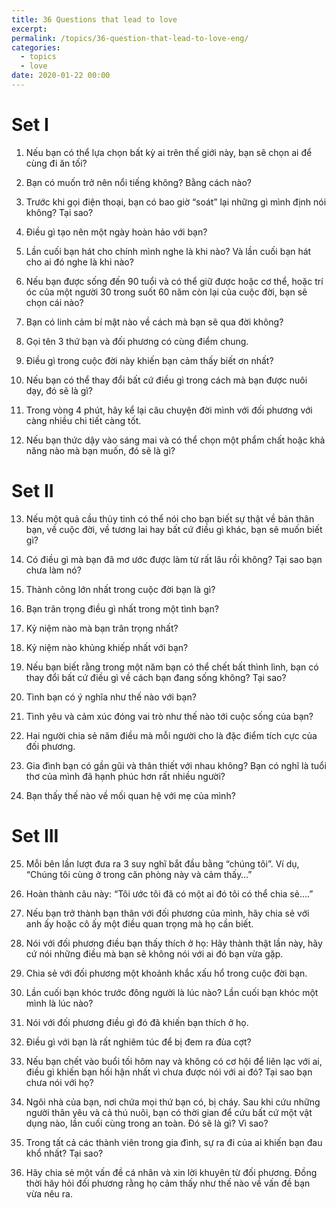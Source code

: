 ```yaml
---
title: 36 Questions that lead to love
excerpt: 
permalink: /topics/36-question-that-lead-to-love-eng/
categories:
  - topics
  - love
date: 2020-01-22 00:00
---
```


# Set I

1. Nếu bạn có thể lựa chọn bất kỳ ai trên thế giới này, bạn sẽ chọn ai để cùng đi ăn tối?

2. Bạn có muốn trở nên nổi tiếng không? Bằng cách nào?

3. Trước khi gọi điện thoại, bạn có bao giờ “soát” lại những gì mình định nói không? Tại sao?

4. Điều gì tạo nên một ngày hoàn hảo với bạn?

5. Lần cuối bạn hát cho chính mình nghe là khi nào? Và lần cuối bạn hát cho ai đó nghe là khi nào?

6. Nếu bạn được sống đến 90 tuổi và có thể giữ được hoặc cơ thể, hoặc trí óc của một người 30 trong suốt 60 năm còn lại của cuộc đời, bạn sẽ chọn cái nào?

7. Bạn có linh cảm bí mật nào về cách mà bạn sẽ qua đời không? 

8. Gọi tên 3 thứ bạn và đối phương có cùng điểm chung.

9. Điều gì trong cuộc đời này khiến bạn cảm thấy biết ơn nhất?

10. Nếu bạn có thể thay đổi bất cứ điều gì trong cách mà bạn được nuôi dạy, đó sẽ là gì?

11. Trong vòng 4 phút, hãy kể lại câu chuyện đời mình với đối phương với càng nhiều chi tiết càng tốt.

12. Nếu bạn thức dậy vào sáng mai và có thể chọn một phẩm chất hoặc khả năng nào mà bạn muốn, đó sẽ là gì?

# Set II

13. Nếu một quả cầu thủy tinh có thể nói cho bạn biết sự thật về bản thân bạn, về cuộc đời, về tương lai hay bất cứ điều gì khác, bạn sẽ muốn biết gì?

14. Có điều gì mà bạn đã mơ ước được làm từ rất lâu rồi không? Tại sao bạn chưa làm nó?

15. Thành công lớn nhất trong cuộc đời bạn là gì?

16. Bạn trân trọng điều gì nhất trong một tình bạn?

17. Kỷ niệm nào mà bạn trân trọng nhất?

18. Kỷ niệm nào khủng khiếp nhất với bạn?

19. Nếu bạn biết rằng trong một năm bạn có thể chết bất thình lình, bạn có thay đổi bất cứ điều gì về cách bạn đang sống không? Tại sao?

20. Tình bạn có ý nghĩa như thế nào với bạn?

21. Tình yêu và cảm xúc đóng vai trò như thế nào tới cuộc sống của bạn?

22. Hai người chia sẻ năm điều mà mỗi người cho là đặc điểm tích cực của đối phương.

23. Gia đình bạn có gần gũi và thân thiết với nhau không? Bạn có nghĩ là tuổi thơ của mình đã hạnh phúc hơn rất nhiều người?

24. Bạn thấy thế nào về mối quan hệ với mẹ của mình?

# Set III

25. Mỗi bên lần lượt đưa ra 3 suy nghĩ bắt đầu bằng “chúng tôi”. Ví dụ, “Chúng tôi cùng ở trong căn phòng này và cảm thấy…”

26. Hoàn thành câu này: “Tôi ước tôi đã có một ai đó tôi có thể chia sẻ….” 

27. Nếu bạn trở thành bạn thân với đối phương của mình, hãy chia sẻ với anh ấy hoặc cô ấy một điều quan trọng mà họ cần biết.

28. Nói với đối phương điều bạn thấy thích ở họ: Hãy thành thật lần này, hãy cứ nói những điều mà bạn sẽ không nói với ai đó bạn vừa gặp.

29. Chia sẻ với đối phương một khoảnh khắc xấu hổ trong cuộc đời bạn.

30. Lần cuối bạn khóc trước đông người là lúc nào? Lần cuối bạn khóc một mình là lúc nào?

31. Nói với đối phương điều gì đó đã khiến bạn thích ở họ.

32. Điều gì với bạn là rất nghiêm túc để bị đem ra đùa cợt?

33. Nếu bạn chết vào buổi tối hôm nay và không có cơ hội để liên lạc với ai, điều gì khiến bạn hối hận nhất vì chưa được nói với ai đó? Tại sao bạn chưa nói với họ?

34. Ngôi nhà của bạn, nơi chứa mọi thứ bạn có, bị cháy. Sau khi cứu những người thân yêu và cả thú nuôi, bạn có thời gian để cứu bất cứ một vật dụng nào, lần cuối cùng trong an toàn. Đó sẽ là gì? Vì sao?

35. Trong tất cả các thành viên trong gia đình, sự ra đi của ai khiến bạn đau khổ nhất? Tại sao?

36. Hãy chia sẻ một vấn đề cá nhân và xin lời khuyên từ đối phương. Đồng thời hãy hỏi đối phương rằng họ cảm thấy như thế nào về vấn đề bạn vừa nêu ra.  